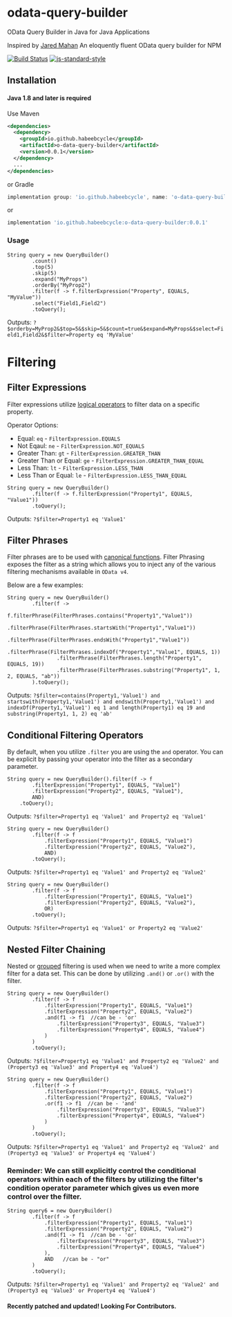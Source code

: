 # odata-query-builder
OData Query Builder in Java for Java Applications

Inspired by [Jared Mahan](https://github.com/jaredmahan/odata-query-builder) An eloquently fluent OData query builder for NPM

[![Build Status](https://travis-ci.org/jaredmahan/angular-searchFilter.svg?branch=master)](https://travis-ci.org/jaredmahan/odata-query-builder)
[![js-standard-style](https://img.shields.io/badge/code%20style-standard-brightgreen.svg)](http://standardjs.com/)

## Installation
#### Java 1.8 and later is required

Use Maven
```xml
<dependencies>
  <dependency>
    <groupId>io.github.habeebcycle</groupId>
    <artifactId>o-data-query-builder</artifactId>
    <version>0.0.1</version>
  </dependency>
  ...
</dependencies>
```
or Gradle
```groovy
implementation group: 'io.github.habeebcycle', name: 'o-data-query-builder', version: '0.0.1'
```
or
```groovy
implementation 'io.github.habeebcycle:o-data-query-builder:0.0.1'
```

### Usage
```jshelllanguage
String query = new QueryBuilder()
        .count()
        .top(5)
        .skip(5)
        .expand("MyProps")
        .orderBy("MyProp2")
        .filter(f -> f.filterExpression("Property", EQUALS, "MyValue"))
        .select("Field1,Field2")
        .toQuery();
```

Outputs:
`?$orderby=MyProp2&$top=5&$skip=5&$count=true&$expand=MyProps&$select=Field1,Field2&$filter=Property eq 'MyValue'`

# Filtering

## Filter Expressions
Filter expressions utilize [logical operators](http://docs.oasis-open.org/odata/odata/v4.01/cs01/part2-url-conventions/odata-v4.01-cs01-part2-url-conventions.html#sec_LogicalOperatorExamples) to filter data on a specific property.

Operator Options:
- Equal: `eq` - `FilterExpression.EQUALS`
- Not Eqaul: `ne` - `FilterExpression.NOT_EQUALS`
- Greater Than: `gt` - `FilterExpression.GREATER_THAN`
- Greater Than or Equal: `ge` - `FilterExpression.GREATER_THAN_EQUAL`
- Less Than: `lt` - `FilterExpression.LESS_THAN`
- Less Than or Equal: `le` - `FilterExpression.LESS_THAN_EQUAL`

```jshelllanguage
String query = new QueryBuilder()
        .filter(f -> f.filterExpression("Property1", EQUALS, "Value1"))
        .toQuery();
```
Outputs: `?$filter=Property1 eq 'Value1'`

## Filter Phrases
Filter phrases are to be used with [canonical functions](http://docs.oasis-open.org/odata/odata/v4.01/cs01/part2-url-conventions/odata-v4.01-cs01-part2-url-conventions.html#sec_CanonicalFunctions). Filter Phrasing exposes the filter as a string which allows you to inject any of the various filtering mechanisms available in `OData v4`.

Below are a few examples:

```jshelllanguage
String query = new QueryBuilder()
        .filter(f ->
            f.filterPhrase(FilterPhrases.contains("Property1","Value1"))
                .filterPhrase(FilterPhrases.startsWith("Property1","Value1"))
                .filterPhrase(FilterPhrases.endsWith("Property1","Value1"))
                .filterPhrase(FilterPhrases.indexOf("Property1","Value1", EQUALS, 1))
                .filterPhrase(FilterPhrases.length("Property1", EQUALS, 19))
                .filterPhrase(FilterPhrases.substring("Property1", 1, 2, EQUALS, "ab"))
        ).toQuery();
```
Outputs: `?$filter=contains(Property1,'Value1') and startswith(Property1,'Value1') and endswith(Property1,'Value1') and indexOf(Property1,'Value1') eq 1 and length(Property1) eq 19 and substring(Property1, 1, 2) eq 'ab'`

## Conditional Filtering Operators
By default, when you utilize `.filter` you are using the `and` operator. You can be explicit by passing your operator into the filter as a secondary parameter.
```jshelllanguage
String query = new QueryBuilder().filter(f -> f
        .filterExpression("Property1", EQUALS, "Value1")
        .filterExpression("Property2", EQUALS, "Value1"),
        AND)
    .toQuery();
```
Outputs: `?$filter=Property1 eq 'Value1' and Property2 eq 'Value1'`
```jshelllanguage
String query = new QueryBuilder()
        .filter(f -> f
            .filterExpression("Property1", EQUALS, "Value1")
            .filterExpression("Property2", EQUALS, "Value2"),
            AND)
        .toQuery();
```
Outputs: `?$filter=Property1 eq 'Value1' and Property2 eq 'Value2'`

```jshelllanguage
String query = new QueryBuilder()
        .filter(f -> f
            .filterExpression("Property1", EQUALS, "Value1")
            .filterExpression("Property2", EQUALS, "Value2"),
            OR)
        .toQuery();
```
Outputs: `?$filter=Property1 eq 'Value1' or Property2 eq 'Value2'`

## Nested Filter Chaining
Nested or [grouped](http://docs.oasis-open.org/odata/odata/v4.01/cs01/part2-url-conventions/odata-v4.01-cs01-part2-url-conventions.html#sec_Grouping) filtering is used when we need to write a more complex filter for a data set. This can be done by utilizing `.and()` or `.or()` with the filter.
```jshelllanguage
String query = new QueryBuilder()
        .filter(f -> f
            .filterExpression("Property1", EQUALS, "Value1")
            .filterExpression("Property2", EQUALS, "Value2")
            .and(f1 -> f1  //can be - 'or'
                .filterExpression("Property3", EQUALS, "Value3")
                .filterExpression("Property4", EQUALS, "Value4")
            )
        )
        .toQuery();
```
Outputs: `?$filter=Property1 eq 'Value1' and Property2 eq 'Value2' and (Property3 eq 'Value3' and Property4 eq 'Value4')`

```jshelllanguage
String query = new QueryBuilder()
        .filter(f -> f
            .filterExpression("Property1", EQUALS, "Value1")
            .filterExpression("Property2", EQUALS, "Value2")
            .or(f1 -> f1  //can be - 'and'
                .filterExpression("Property3", EQUALS, "Value3")
                .filterExpression("Property4", EQUALS, "Value4")
            )
        )
        .toQuery();
```
Outputs: `?$filter=Property1 eq 'Value1' and Property2 eq 'Value2' and (Property3 eq 'Value3' or Property4 eq 'Value4')`


### Reminder: We can still explicitly control the conditional operators within each of the filters by utilizing the filter's condition operator parameter which gives us even more control over the filter.
```jshelllanguage
String query6 = new QueryBuilder()
        .filter(f -> f
            .filterExpression("Property1", EQUALS, "Value1")
            .filterExpression("Property2", EQUALS, "Value2")
            .and(f1 -> f1  //can be - 'or'
                .filterExpression("Property3", EQUALS, "Value3")
                .filterExpression("Property4", EQUALS, "Value4")
            ),
            AND   //can be - "or"
        )
        .toQuery();
```
Outputs: `?$filter=Property1 eq 'Value1' and Property2 eq 'Value2' and (Property3 eq 'Value3' or Property4 eq 'Value4')`

#### Recently patched and updated! Looking For Contributors.
